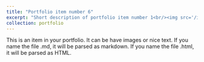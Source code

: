 ```yaml
---
title: "Portfolio item number 6"
excerpt: "Short description of portfolio item number 1<br/><img src='/images/portfolio/certificate-of-completion-for-curso-basico-de-solidworks.jpg' width='500' height='300'>"
collection: portfolio
---
```


This is an item in your portfolio. It can be have images or nice text. If you name the file .md, it will be parsed as markdown. If you name the file .html, it will be parsed as HTML.
